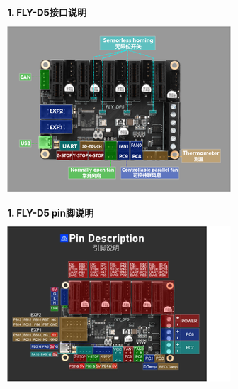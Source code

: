 ## 1. FLY-D5接口说明

![interface](../../images/boards/fly_dp5/interface.png)

## 1. FLY-D5 pin脚说明

![pin](../../images/boards/fly_dp5/pins.png)
